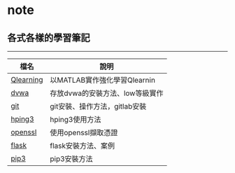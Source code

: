 # note
## 各式各樣的學習筆記

***
|檔名                                    |說明                           |
|----------------------------------------|-------------------------------|
|[Qlearning](Qlearning/)                 |以MATLAB實作強化學習Qlearnin   |
|[dvwa](dvwa/)                           |存放dvwa的安裝方法、low等級實作|
|[git](git/)                             |git安裝、操作方法，gitlab安裝  |
|[hping3](hping3/)                       |hping3使用方法                 |
|[openssl](openssl/)                     |使用openssl擷取憑證            |
|[flask](python/flask/)                  |flask安裝方法、案例            |
|[pip3](python/pip3/)                    |pip3安裝方法                  |


